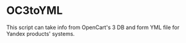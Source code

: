 # OC3toYML
This script can take info from OpenCart's 3 DB and form YML file for Yandex products' systems.
